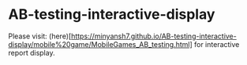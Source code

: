 # AB-testing-interactive-display
Please visit: (here)[https://minyansh7.github.io/AB-testing-interactive-display/mobile%20game/MobileGames_AB_testing.html] for interactive report display.
